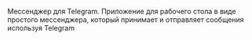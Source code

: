 Мессенджер для Telegram.
Приложение для рабочего стола в виде простого мессенджера, который принимает и отправляет сообщения используя Telegram
